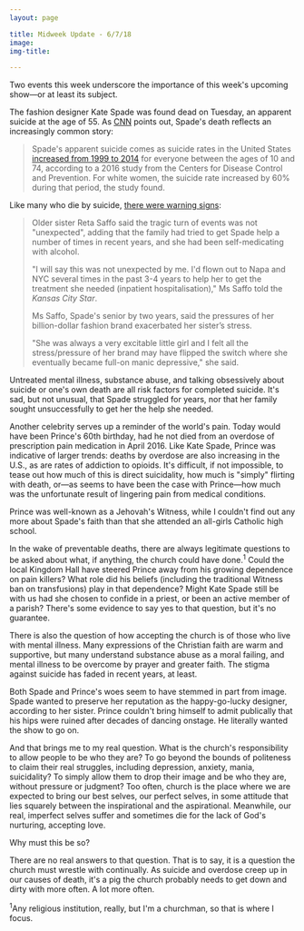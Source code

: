 ```yaml
---
layout: page

title: Midweek Update - 6/7/18
image:
img-title:

---
```


Two events this week underscore the importance of this week's upcoming show&mdash;or at least its subject.

The fashion designer Kate Spade was found dead on Tuesday, an apparent suicide at the age of 55. As <a href="https://www.cnn.com/2018/06/05/us/kate-spade-dead/index.html">CNN</a> points out, Spade's death reflects an increasingly common story:
<blockquote>
Spade's apparent suicide comes as suicide rates in the United States <a href="http://www.cnn.com/2016/04/22/health/suicide-rates-rise/index.html">increased from 1999 to 2014</a> for everyone between the ages of 10 and 74, according to a 2016 study from the Centers for Disease Control and Prevention. For white women, the suicide rate increased by 60% during that period, the study found.
</blockquote>

Like many who die by suicide, <a href="https://www.independent.co.uk/news/world/americas/kate-spade-death-deisgner-handbags-suicide-new-york-depression-mental-health-a8385716.html">there were warning signs</a>:
<blockquote>
<p>Older sister Reta Saffo said the tragic turn of events was not "unexpected", adding that the family had tried to get Spade help a number of times in recent years, and she had been self-medicating with alcohol.</p>
<p>"I will say this was not unexpected by me. I'd flown out to Napa and NYC several times in the past 3-4 years to help her to get the treatment she needed (inpatient hospitalisation)," Ms Saffo told the <em>Kansas City Star</em>.</p>
<p>Ms Saffo, Spade's senior by two years, said the pressures of her billion-dollar fashion brand exacerbated her sister’s stress.</p>
<p>"She was always a very excitable little girl and I felt all the stress/pressure of her brand may have flipped the switch where she eventually became full-on manic depressive," she said.</p>
</blockquote>

Untreated mental illness, substance abuse, and talking obsessively about suicide or one's own death are all risk factors for completed suicide. It's sad, but not unusual, that Spade struggled for years, nor that her family sought unsuccessfully to get her the help she needed.

Another celebrity serves up a reminder of the world's pain. Today would have been Prince's 60th birthday, had he not died from an overdose of prescription pain medication in April 2016. Like Kate Spade, Prince was indicative of larger trends: deaths by overdose are also increasing in the U.S., as are rates of addiction to opioids. It's difficult, if not impossible, to tease out how much of this is direct suicidality, how much is "simply" flirting with death, or&mdash;as seems to have been the case with Prince&mdash;how much was the unfortunate result of lingering pain from medical conditions.

Prince was well-known as a Jehovah's Witness, while I couldn't find out any more about Spade's faith than that she attended an all-girls Catholic high school.

In the wake of preventable deaths, there are always legitimate questions to be asked about what, if anything, the church could have done.<sup>1</sup> Could the local Kingdom Hall have steered Prince away from his growing dependence on pain killers? What role did his beliefs (including the traditional Witness ban on transfusions) play in that dependence? Might Kate Spade still be with us had she chosen to confide in a priest, or been an active member of a parish? There's some evidence to say yes to that question, but it's no guarantee.

There is also the question of how accepting the church is of those who live with mental illness. Many expressions of the Christian faith are warm and supportive, but many understand substance abuse as a moral failing, and mental illness to be overcome by prayer and greater faith. The stigma against suicide has faded in recent years, at least.

Both Spade and Prince's woes seem to have stemmed in part from image. Spade wanted to preserve her reputation as the happy-go-lucky designer, according to her sister. Prince couldn't bring himself to admit publically that his hips were ruined after decades of dancing onstage. He literally wanted the show to go on.

And that brings me to my real question. What is the church's responsibility to allow people to be who they are? To go beyond the bounds of politeness to claim their real struggles, including depression, anxiety, mania, suicidality? To simply allow them to drop their image and be who they are, without pressure or judgment? Too often, church is the place where we are expected to bring our best selves, our perfect selves, in some attitude that lies squarely between the inspirational and the aspirational. Meanwhile, our real, imperfect selves suffer and sometimes die for the lack of God's nurturing, accepting love.

Why must this be so?

There are no real answers to that question. That is to say, it is a question the church must wrestle with continually. As suicide and overdose creep up in our causes of death, it's a pig the church probably needs to get down and dirty with more often. A lot more often.

<span style="padding-top:25px;"><sup>1</sup>Any religious institution, really, but I'm a churchman, so that is where I focus.</span>